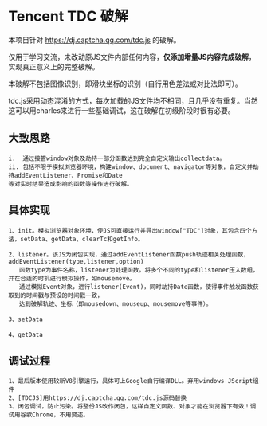 Tencent TDC 破解
=====================================================================================================================================

本项目针对 https://dj.captcha.qq.com/tdc.js 的破解。

仅用于学习交流，未改动原JS文件内部任何内容，**仅添加增量JS内容完成破解**，实现真正意义上的完整破解。

本破解不包括图像识别，即滑块坐标的识别（自行用色差法或对比法即可）。

tdc.js采用动态混淆的方式，每次加载的JS文件均不相同，且几乎没有重复。当然这可以用charles来进行一些基础调试，这在破解在初级阶段时很有必要。

大致思路
-------------------------------------------------------------------------------------------------------------------------------------
    i.  通过接管window对象及劫持一部分函数达到完全自定义输出collectdata。
    ii. 包括不限于模拟浏览器环境，构建window、document、navigator等对象，自定义并劫持addEventListener、Promise和Date
    等对实时结果造成影响的函数等操作进行破解。

具体实现
-------------------------------------------------------------------------------------------------------------------------------------
    1、init。模拟浏览器对象环境，使JS可直接运行并导出window["TDC"]对象，其包含四个方法，setData、getData、clearTc和getInfo。
    
    2、listener。该JS为闭包实现，通过addEventListener函数push轨迹相关处理函数，addEventListener(type,listener,option)
       函数type为事件名称，listener为处理函数。将多个不同的type和listener压入数组，并在合适的时机进行模拟操作，如mousemove。
       通过模拟Event对象，进行listener(Event)，同时劫持Date函数，使得事件触发函数获取到的时间戳与预设的时间戳一致，
       达到破解轨迹、坐标（即mousedown、mouseup、mousemove等事件）。
           
    3、setData
    
    4、getData
调试过程
-------------------------------------------------------------------------------------------------------------------------------------
    1、最后版本使用较新V8引擎运行，具体可上Google自行编译DLL。弃用windows JScript组件
    2、[TDCJS]用https://dj.captcha.qq.com/tdc.js源码替换
    3、闭包调试，防止污染。将整份JS改作闭包，这样自定义函数、对象才能在浏览器下有效！调试用谷歌Chrome，不用赘述。
